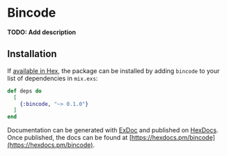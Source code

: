 # Bincode

**TODO: Add description**

## Installation

If [available in Hex](https://hex.pm/docs/publish), the package can be installed
by adding `bincode` to your list of dependencies in `mix.exs`:

```elixir
def deps do
  [
    {:bincode, "~> 0.1.0"}
  ]
end
```

Documentation can be generated with [ExDoc](https://github.com/elixir-lang/ex_doc)
and published on [HexDocs](https://hexdocs.pm). Once published, the docs can
be found at [https://hexdocs.pm/bincode](https://hexdocs.pm/bincode).

